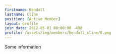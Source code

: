 ```yaml
---
firstname: Kendall
lastname: Cline
position: [Active Member]
layout: profile
join_date: 2012-05-01 00:00:00 -400
profile: /assets/img/members/kendall_cline/0.png
---
```

Some information